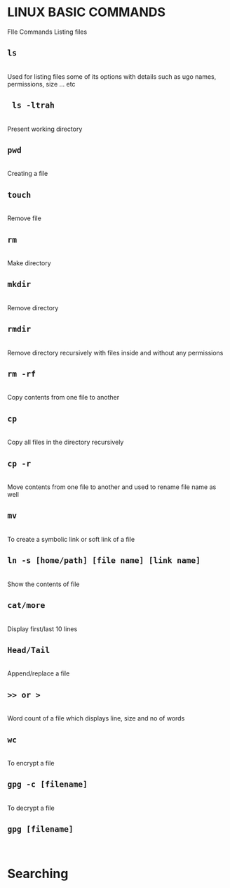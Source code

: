# LINUX BASIC COMMANDS
FIle Commands
Listing files <h2> ```ls```</h2> <br />
Used for listing files some of its options with details such as ugo names, permissions, size ... etc <h2> ``` ls -ltrah``` </h2> <br />
Present working directory <h2> ```pwd``` </h2> <br />
Creating a file <h2> ```touch``` </h2> <br />
Remove file <h2> ```rm``` </h2> <br />
Make directory <h2> ```mkdir``` </h2> <br />
Remove directory <h2> ```rmdir``` </h2> <br />
Remove directory recursively with files inside and without any permissions <h2> ```rm -rf``` </h2> <br />
Copy contents from one file to another <h2> ```cp``` </h2> <br />
Copy all files in the directory recursively <h2> ```cp -r``` </h2> <br />
Move contents from one file to another and used to rename file name as well <h2> ```mv``` </h2> <br />
To create a symbolic link or soft link of a file <h2>```ln -s [home/path] [file name] [link name]```</h2> <br />
Show the contents of file <h2> ```cat/more``` </h2> <br />
Display first/last 10 lines <h2> ```Head/Tail``` </h2> <br />
Append/replace a file <h2> ```>> or >``` </h2> <br />
Word count of a file which displays line, size and no of words <h2> ```wc``` </h2> <br />
To encrypt a file <h2> ```gpg -c [filename]``` </h2> <br />
To decrypt a file <h2> ```gpg [filename]``` </h2> <br />
<h1> Searching </h1>
